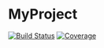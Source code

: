 # MyProject

[![Build Status](https://github.com/YanniPapandreou/MyProject.jl/actions/workflows/CI.yml/badge.svg?branch=main)](https://github.com/YanniPapandreou/MyProject.jl/actions/workflows/CI.yml?query=branch%3Amain)
[![Coverage](https://codecov.io/gh/YanniPapandreou/MyProject.jl/branch/main/graph/badge.svg)](https://codecov.io/gh/YanniPapandreou/MyProject.jl)
